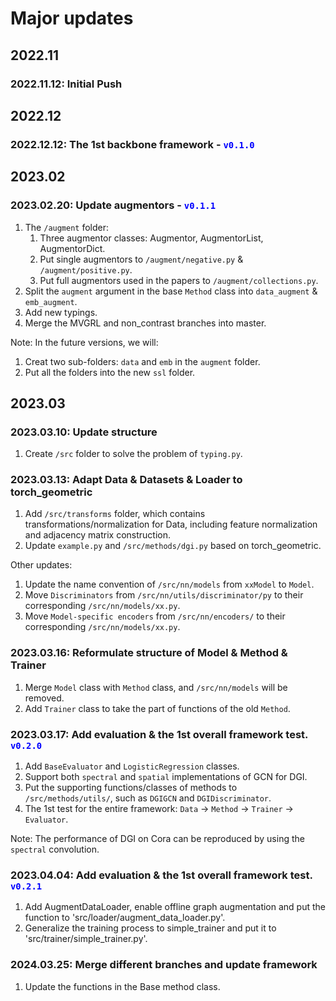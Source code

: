 # Major updates
## 2022.11
### 2022.11.12: Initial Push

## 2022.12
### 2022.12.12: The 1st backbone framework - <span style="color:blue">``v0.1.0``</span>

## 2023.02
### 2023.02.20: Update augmentors - <span style="color:blue">``v0.1.1``</span>
1. The `/augment` folder:
   1. Three augmentor classes: Augmentor, AugmentorList, AugmentorDict.
   2. Put single augmentors to `/augment/negative.py` & `/augment/positive.py`.
   3. Put full augmentors used in the papers to `/augment/collections.py`.
2. Split the `augment` argument in the base `Method` class into `data_augment` & `emb_augment`.
3. Add new typings.
4. Merge the MVGRL and non_contrast branches into master.

Note: In the future versions, we will:
1. Creat two sub-folders: `data` and `emb` in the `augment` folder.
2. Put all the folders into the new `ssl` folder.

## 2023.03
### 2023.03.10: Update structure 
1. Create `/src` folder to solve the problem of `typing.py`.

### 2023.03.13: Adapt Data & Datasets & Loader to torch_geometric
1. Add `/src/transforms` folder, which contains transformations/normalization for Data, 
   including feature normalization and adjacency matrix construction.
2. Update `example.py` and `/src/methods/dgi.py` based on torch_geometric.

Other updates:
1. Update the name convention of `/src/nn/models` from `xxModel` to `Model`.
2. Move `Discriminators` from `/src/nn/utils/discriminator/py` to their corresponding `/src/nn/models/xx.py`.
3. Move `Model-specific encoders` from `/src/nn/encoders/` to their corresponding `/src/nn/models/xx.py`.

### 2023.03.16: Reformulate structure of Model & Method & Trainer
1. Merge `Model` class with `Method` class, and `/src/nn/models` will be removed.
2. Add `Trainer` class to take the part of functions of the old `Method`.

### 2023.03.17: Add evaluation & the 1st overall framework test. <span style="color:blue">``v0.2.0``</span>
1. Add `BaseEvaluator` and `LogisticRegression` classes.
2. Support both `spectral` and `spatial` implementations of GCN for DGI.
3. Put the supporting functions/classes of methods to `/src/methods/utils/`, such as `DGIGCN` and `DGIDiscriminator`.
4. The 1st test for the entire framework: `Data` -> `Method` -> `Trainer` -> `Evaluator`.

Note: The performance of DGI on Cora can be reproduced by using the `spectral` convolution.

### 2023.04.04: Add evaluation & the 1st overall framework test. <span style="color:blue">``v0.2.1``</span>
1. Add AugmentDataLoader, enable offline graph augmentation and put the function to 'src/loader/augment_data_loader.py'.
2. Generalize the training process to simple_trainer and put it to 'src/trainer/simple_trainer.py'.


### 2024.03.25: Merge different branches and update framework
1. Update the functions in the Base method class.
